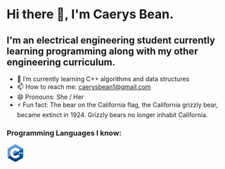 # Hi there 👋, I'm Caerys Bean.
## I'm an electrical engineering student currently learning programming along with my other engineering curriculum.


- 🌱 I’m currently learning C++ algorithms and data structures
- 📫 How to reach me: caerysbean1@gmail.com
- 😄 Pronouns: She / Her
- ⚡ Fun fact: The bear on the California flag, the California grizzly bear, became extinct in 1924. Grizzly bears no longer inhabit California. 

### Programming Languages I know:
 <a href="https://www.w3schools.com/cpp/" target="_blank" rel="noreferrer"> <img src="https://raw.githubusercontent.com/devicons/devicon/master/icons/cplusplus/cplusplus-original.svg" alt="cplusplus" width="40" height="40"/> </a> 

